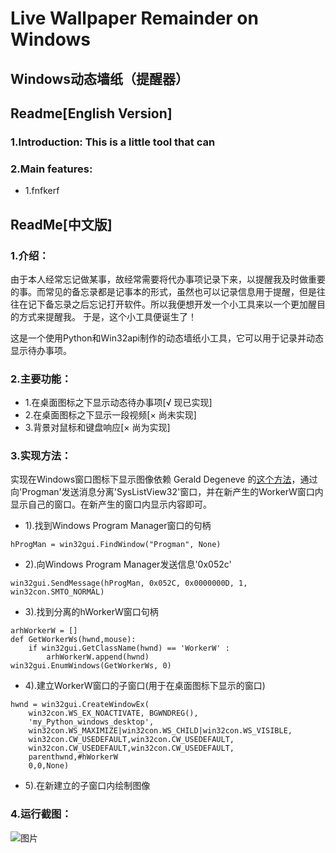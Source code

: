 # Live Wallpaper Remainder on Windows
## Windows动态墙纸（提醒器）

## Readme[English Version]

### 1.Introduction: This is a little tool that can 
### 2.Main features: 
* 1.fnfkerf


## ReadMe[中文版]
### 1.介绍：
由于本人经常忘记做某事，故经常需要将代办事项记录下来，以提醒我及时做重要的事。而常见的备忘录都是记事本的形式，虽然也可以记录信息用于提醒，但是往往在记下备忘录之后忘记打开软件。所以我便想开发一个小工具来以一个更加醒目的方式来提醒我。  于是，这个小工具便诞生了！

这是一个使用Python和Win32api制作的动态墙纸小工具，它可以用于记录并动态显示待办事项。
### 2.主要功能：
* 1.在桌面图标之下显示动态待办事项[√ 现已实现]
* 2.在桌面图标之下显示一段视频[× 尚未实现]
* 3.背景对鼠标和键盘响应[× 尚为实现]

### 3.实现方法：
实现在Windows窗口图标下显示图像依赖 Gerald Degeneve 的[这个方法](https://www.codeproject.com/articles/856020/draw-behind-desktop-icons-in-windows)，通过向'Progman'发送消息分离'SysListView32'窗口，并在新产生的WorkerW窗口内显示自己的窗口。在新产生的窗口内显示内容即可。

* 1).找到Windows Program Manager窗口的句柄
```
hProgMan = win32gui.FindWindow("Progman", None)
```
* 2).向Windows Program Manager发送信息'0x052c'
``` 
win32gui.SendMessage(hProgMan, 0x052C, 0x0000000D, 1, win32con.SMTO_NORMAL) 
```
* 3).找到分离的hWorkerW窗口句柄
``` 
arhWorkerW = []
def GetWorkerWs(hwnd,mouse):
    if win32gui.GetClassName(hwnd) == 'WorkerW' :
        arhWorkerW.append(hwnd)
win32gui.EnumWindows(GetWorkerWs, 0)
```
* 4).建立WorkerW窗口的子窗口(用于在桌面图标下显示的窗口)
```
hwnd = win32gui.CreateWindowEx(
    win32con.WS_EX_NOACTIVATE, BGWNDREG(),
    'my_Python_windows_desktop',
    win32con.WS_MAXIMIZE|win32con.WS_CHILD|win32con.WS_VISIBLE,
    win32con.CW_USEDEFAULT,win32con.CW_USEDEFAULT,
    win32con.CW_USEDEFAULT,win32con.CW_USEDEFAULT,
    parenthwnd,#hWorkerW
    0,0,None)
```
* 5).在新建立的子窗口内绘制图像

### 4.运行截图：
![图片](https://github.com/Wanjpeng/nvrjevnkbklremvklmkekrbemk/blob/master/screenshots/媒体1_Trim.gif)